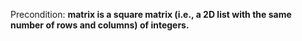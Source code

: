 Precondition: **matrix is a square matrix (i.e., a 2D list with the same number of rows and columns) of integers.**